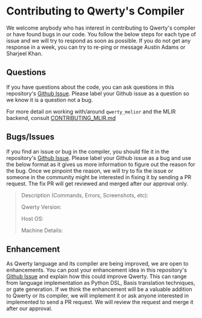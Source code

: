 # Contributing to Qwerty's Compiler

We welcome anybody who has interest in contributing to Qwerty's compiler or have found bugs in our code.
You follow the below steps for each type of issue and we will try to respond as soon as possible.
If you do not get any response in a week, you can try to re-ping or message Austin Adams or Sharjeel Khan.

Questions
-------------

If you have questions about the code, you can ask questions in this repository's [Github Issue](https://github.com/gt-tinker/qwerty/issues). 
Please label your Github issue as a question so we know it is a question not a bug.

For more detail on working with/around `qwerty_melior` and the MLIR backend, consult [CONTRIBUTING_MLIR.md](CONTRIBUTING_MLIR.md)

Bugs/Issues
-------------

If you find an issue or bug in the compiler, you should file it in the repository's [Github Issue](https://github.com/gt-tinker/qwerty/issues).
Please label your Github issue as a bug and use the below format as it gives us more information to figure out the reason for the bug.
Once we pinpoint the reason, we will try to fix the issue or someone in the community might be interested in fixing it by sending a PR request.
The fix PR will get reviewed and merged after our approval only.

>Description (Commands, Errors, Screenshots, etc):
>
>Qwerty Version: 
>
>Host OS: 
>
>Machine Details: 

Enhancement
-------------

As Qwerty language and its compiler are being improved, we are open to enhancements.
You can post your enhancement idea in this repository's [Github Issue](https://github.com/gt-tinker/qwerty/issues) and explain how this could improve Qwerty.
This can range from language implementation as Python DSL, Basis translation techniques, or gate generation.
If we think the enhancement will be a valuable addition to Qwerty or its compiler, we will implement it or ask anyone interested in implemented to send a PR request.
We will review the request and merge it after our approval. 


